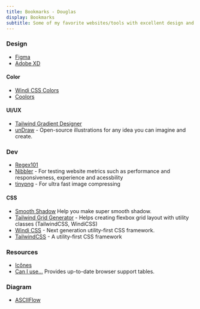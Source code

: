 ```yaml
---
title: Bookmarks - Douglas
display: Bookmarks
subtitle: Some of my favorite websites/tools with excellent design and UX that I highly recommend
---
```


### Design

- [Figma](https://www.figma.com/)
- [Adobe XD](https://www.adobe.com/br/products/xd.html)

#### Color

- [Windi CSS Colors](https://windicss.org/utilities/colors.html)
- [Coolors](https://coolors.co/)

#### UI/UX

- [Tailwind Gradient Designer](https://tailwind-gradient-designer.csspost.com/)
- [unDraw](https://undraw.co/) - Open-source illustrations for any idea you can imagine and create.

### Dev

- [Regex101](https://regex101.com/)
- [Nibbler](https://nibbler.silktide.com/) - For testing website metrics such as performance and responsiveness, experience and acessbility
- [tinypng](https://tinypng.com/) - For ultra fast image compressing 
#### CSS

- [Smooth Shadow](https://shadows.brumm.af/) Help you make super smooth shadow.
- [Tailwind Grid Generator](https://tailwindgrids.com/#/) - Helps creating flexbox grid layout with utility classes (TailwindCSS, WindiCSS)
- [Windi CSS](https://windicss.org/) - Next generation utility-first CSS framework.
- [TailwindCSS](https://tailwindcss.com/) - A utility-first CSS framework

### Resources

- [Icônes](http://icones.js.org/)
- [Can I use...](https://caniuse.com/) Provides up-to-date browser support tables.

### Diagram

- [ASCIIFlow](https://asciiflow.com/)
